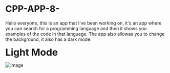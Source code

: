 # CPP-APP-8-

Hello everyone, this is an app that I've been working on, it's an app where you can search for a programming language and then it shows you examples of the code in that language.
The app also allowas you to change the background, it also has a dark mode.

<strong style="font-size: 30px;">Light Mode</strong>


![image](https://user-images.githubusercontent.com/117765687/204164035-43479e1c-c972-435f-91cb-08d65f509cd7.png)
